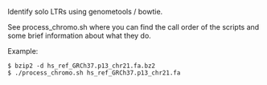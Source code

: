 Identify solo LTRs using genometools / bowtie.

See process_chromo.sh where you can find the call order of the scripts
and some brief information about what they do.

Example:

	$ bzip2 -d hs_ref_GRCh37.p13_chr21.fa.bz2
	$ ./process_chromo.sh hs_ref_GRCh37.p13_chr21.fa
